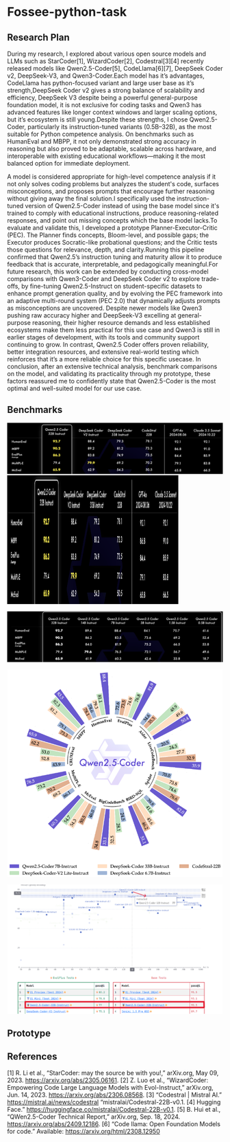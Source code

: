 # Fossee-python-task

## Research Plan
During my research, I explored about various open source models and LLMs such as StarCoder[1], WizardCoder[2], Codestral[3][4] recently released models like Qwen2.5-Coder[5], CodeLlama[6][7], DeepSeek Coder v2, DeepSeek-V3, and Qwen3-Coder.Each model has it’s advantages, CodeLlama has python-focused variant and large user base as it’s strength,DeepSeek Coder v2 gives a strong balance of scalability and efficiency, DeepSeek V3 despite being a powerful general-purpose foundation model, it is not exclusive for coding tasks and Qwen3 has advanced features like longer context windows and larger scaling options, but it’s ecosystem is still young.Despite these strengths, I chose Qwen2.5-Coder, particularly its instruction-tuned variants (0.5B–32B), as the most suitable for Python competence analysis. On benchmarks such as HumanEval and MBPP, it not only demonstrated strong accuracy in reasoning but also proved to be adaptable, scalable across hardware, and interoperable with existing educational workflows—making it the most balanced option for immediate deployment.


A model is considered appropriate for high-level competence analysis if it not only solves coding problems but analyzes the student's code, surfaces misconceptions, and proposes prompts that encourage further reasoning without giving away the final solution.I specifically used the instruction-tuned version of Qwen2.5-Coder instead of using the base model since it's trained to comply with educational instructions, produce reasoning-related responses, and point out missing concepts which the base model lacks.To evaluate and validate this, I developed a prototype Planner-Executor-Critic (PEC). The Planner finds concepts, Bloom-level, and possible gaps; the Executor produces Socratic-like probational questions; and the Critic tests those questions for relevance, depth, and clarity.Running this pipeline confirmed that Qwen2.5’s instruction tuning and maturity allow it to produce feedback that is accurate, interpretable, and pedagogically meaningful.For future research, this work can be extended by conducting cross-model comparisons with Qwen3-Coder and DeepSeek Coder v2 to explore trade-offs, by fine-tuning Qwen2.5-Instruct on student-specific datasets to enhance prompt generation quality, and by evolving the PEC framework into an adaptive multi-round system (PEC 2.0) that dynamically adjusts prompts as misconceptions are uncovered. Despite newer models like Qwen3 pushing raw accuracy higher and DeepSeek-V3 excelling at general-purpose reasoning, their higher resource demands and less established ecosystems make them less practical for this use case and Qwen3 is still in earlier stages of development, with its tools and community support continuing to grow. In contrast, Qwen2.5 Coder offers proven reliability, better integration resources, and extensive real-world testing which reinforces that it’s a more reliable choice for this specific usecase. In conclusion, after an extensive technical analysis, benchmark comparisons on the model, and validating its practicality through my prototype, these factors reassured me to confidently state that Qwen2.5-Coder is the most optimal and well-suited model for our use case.

## Benchmarks
![My Screenshot](assets/benchmarks1.png)
<img src="https://github.com/hpriyankaa/fossee-python-task/blob/main/assets/benchmarks1.png" alt="Sample Image" width="400" height="300">

![My Screenshot2](assets/benchmark2.png)


![My Screenshot3](assets/roundbenchmark.png)


![My Screenshot4](assets/evalcomparison.png)

## Prototype
## References
[1] R. Li et al., “StarCoder: may the source be with you!,” arXiv.org, May 09, 2023. https://arxiv.org/abs/2305.06161.
[2] Z. Luo et al., “WizardCoder: Empowering Code Large Language Models with Evol-Instruct,” arXiv.org, Jun. 14, 2023. https://arxiv.org/abs/2306.08568.
[3] “Codestral | Mistral AI.” https://mistral.ai/news/codestral “mistralai/Codestral-22B-v0.1.
[4] Hugging Face.” https://huggingface.co/mistralai/Codestral-22B-v0.1.
[5] B. Hui et al., “QWen2.5-Coder Technical Report,” arXiv.org, Sep. 18, 2024. https://arxiv.org/abs/2409.12186.
[6] “Code llama: Open Foundation Models for code.” Available: https://arxiv.org/html/2308.12950


